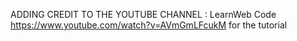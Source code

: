 ADDING CREDIT TO THE YOUTUBE CHANNEL : LearnWeb Code
https://www.youtube.com/watch?v=AVmGmLFcukM for the tutorial
